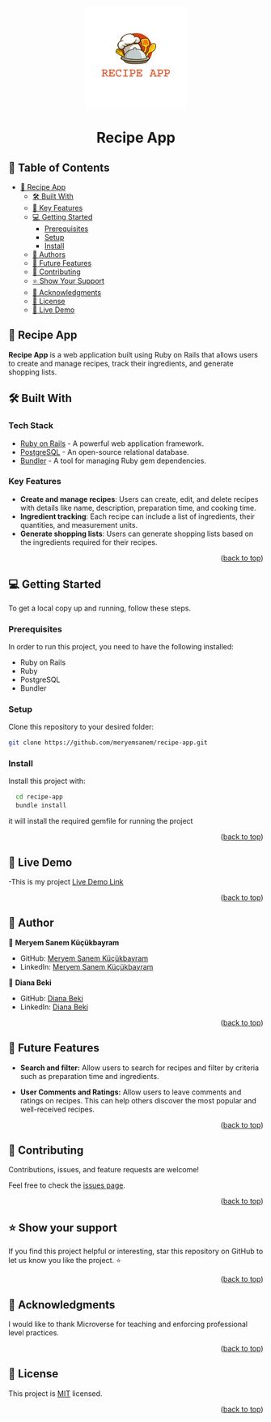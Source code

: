 <div align="center">
  <br/>
 <img src="app/assets/images/recipe-app-logo.png" alt="Recipe App Logo" width="200" height="200"/>
  <h1><b>Recipe App</b></h1>
</div>

<!-- TABLE OF CONTENTS -->

## 📗 Table of Contents

- [📖 Recipe App](#-about-project)
  - [🛠 Built With](#-built-with)
  - [🌟 Key Features](#-key-features)
  - [💻 Getting Started](#-getting-started)
    - [Prerequisites](#prerequisites)
    - [Setup](#setup)
    - [Install](#install)
  - [👥 Authors](#-authors)
  - [🔭 Future Features](#-future-features)
  - [🤝 Contributing](#-contributing)
  - [⭐️ Show Your Support](#️-show-your-support)
  - [🙏 Acknowledgments](#-acknowledgments)
  - [📝 License](#-license)
  - [:rocket: Live Demo](#live-demo)

<!-- ABOUT PROJECT -->

## 📖 Recipe App <a name="about-project"></a>

**Recipe App** is a web application built using Ruby on Rails that allows users to create and manage recipes, track their ingredients, and generate shopping lists.

## 🛠 Built With <a name="built-with"></a>

### Tech Stack <a name="tech-stack"></a>

- [Ruby on Rails](https://rubyonrails.org) - A powerful web application framework.
- [PostgreSQL](https://www.postgresql.org) - An open-source relational database.
- [Bundler](https://bundler.io) - A tool for managing Ruby gem dependencies.

<!-- FEATURES -->

### Key Features <a name="key-features"></a>

- **Create and manage recipes**: Users can create, edit, and delete recipes with details like name, description, preparation time, and cooking time.
- **Ingredient tracking**: Each recipe can include a list of ingredients, their quantities, and measurement units.
- **Generate shopping lists**: Users can generate shopping lists based on the ingredients required for their recipes.

<p align="right">(<a href="#-table-of-contents">back to top</a>)</p>

<!-- GETTING STARTED -->

## 💻 Getting Started <a name="getting-started"></a>

To get a local copy up and running, follow these steps.

### Prerequisites

In order to run this project, you need to have the following installed:

- Ruby on Rails
- Ruby
- PostgreSQL
- Bundler

### Setup

Clone this repository to your desired folder:

```bash
git clone https://github.com/meryemsanem/recipe-app.git
```

### Install

Install this project with:

```bash
  cd recipe-app
  bundle install
```

it will install the required gemfile for running the project

<p align="right">(<a href="#readme-top">back to top</a>)</p>

<!-- LIVE DEMO -->
## :rocket: Live Demo <a name="live-demo"></a>
-This is my project [Live Demo Link](https://food-app-6u84.onrender.com)
<p align="right">(<a href="#readme-top">back to top</a>)</p>


<!-- AUTHORS -->

## 👥 Author <a name="author"></a>

👤 **Meryem Sanem Küçükbayram**

- GitHub: [Meryem Sanem Küçükbayram](https://github.com/meryemsanem)
- LinkedIn: [Meryem Sanem Küçükbayram](https://www.linkedin.com/in/meryemsanemkucukbayram/)

👤 **Diana Beki**

- GitHub: [Diana Beki](https://github.com/DianaBeki)
- LinkedIn: [Diana Beki](https://www.linkedin.com/in/diana-beki-b49684230/)

<p align="right">(<a href="#readme-top">back to top</a>)</p>

<!-- FUTURE FEATURES -->

## 🔭 Future Features <a name="future-features"></a>

- **Search and filter:** Allow users to search for recipes and filter by criteria such as preparation time and ingredients.

- **User Comments and Ratings:** Allow users to leave comments and ratings on recipes. This can help others discover the most popular and well-received recipes.

<p align="right">(<a href="#readme-top">back to top</a>)</p>

<!-- CONTRIBUTING -->

## 🤝 Contributing <a name="contributing"></a>

Contributions, issues, and feature requests are welcome!

Feel free to check the [issues page](https://github.com/meryemsanem/recipe-app/issues).

<p align="right">(<a href="#readme-top">back to top</a>)</p>

<!-- SUPPORT -->

## ⭐️ Show your support <a name="support"></a>

If you find this project helpful or interesting, star this repository on GitHub to let us know you like the project. ⭐️

<p align="right">(<a href="#readme-top">back to top</a>)</p>

<!-- ACKNOWLEDGEMENTS -->

## 🙏 Acknowledgments <a name="acknowledgements"></a>

I would like to thank Microverse for teaching and enforcing professional level practices.

<p align="right">(<a href="#readme-top">back to top</a>)</p>

<!-- LICENSE -->

## 📝 License <a name="license"></a>

This project is [MIT](./LICENSE) licensed.

<p align="right">(<a href="#readme-top">back to top</a>)</p>
